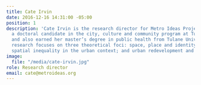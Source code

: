 ```yaml
---
title: Cate Irvin
date: 2016-12-16 14:31:00 -05:00
position: 1
description: 'Cate Irvin is the research director for Metro Ideas Project. She is
  a doctoral candidate in the city, culture and community program at Tulane University
  and also earned her master’s degree in public health from Tulane University. Her
  research focuses on three theoretical foci: space, place and identity; social and
  spatial inequality in the urban context; and urban redevelopment and gentrification.'
image:
  file: "/media/cate-irvin.jpg"
role: Research director
email: cate@metroideas.org
---
```


